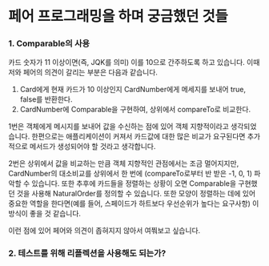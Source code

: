# 페어 프로그래밍을 하며 궁금했던 것들

### 1. Comparable의 사용
카드 숫자가 11 이상이면(즉, JQK를 의미) 이를 10으로 간주하도록 하고 있습니다. 이때 저와 페어의 의견이 갈리는 부분은 다음과 같습니다.

1. Card에게 현재 카드가 10 이상인지 CardNumber에게 메세지를 보내어 true, false를 반환한다.
2. CardNumber에 Comparable을 구현하여, 상위에서 compareTo로 비교한다.
    
1번은 객체에게 메시지를 보내어 값을 수신하는 점에 있어 객체 지향적이라고 생각되었습니다. 
한편으로는 애플리케이션이 커져서 카드값에 대한 많은 비교가 요구된다면
추가적으로 메서드가 생성되어야 할 것라고 생각합니다.

2번은 상위에서 값을 비교하는 만큼 객체 지향적인 관점에서는 조금 멀어지지만, 
CardNumber의 대소비교를 상위에서 한 번에 (compareTo로부터 반 받은 -1, 0, 1) 파악할 수 있습니다.
또한 추후에 카드들을 정렬하는 상황이 오면 Comparable을 구현했던 것을 사용해 NaturalOrder를 정의할 수 있습니다. 
또한 모양이 정렬하는 데에 있어 중요한 역할을 한다면(예를 들어, 스페이드가 하트보다 우선순위가 높다는 요구사항) 이 방식이 좋을 것 같습니다.

이런 점에 있어 페어와 의견이 좁혀지지 않아서 여쭤보고 싶습니다.

### 2. 테스트를 위해 리플렉션을 사용해도 되는가?

